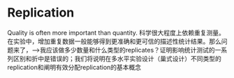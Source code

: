 # Replication
Quality is often more important than quantity.
科学很大程度上依赖重复测量。在实验中，增加重复数据一般能够得到更准确和更可信的描述性统计结果。那么问题来了，-->我应该做多少数量和什么类型的replicates？证明影响统计测试的一系列区别和折中是错误的；我们将说明在多水平实验设计（巢式设计）不同类型的replication和阐明有效分配replication的基本概念
